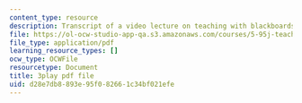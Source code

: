 ```yaml
---
content_type: resource
description: Transcript of a video lecture on teaching with blackboards and slides.
file: https://ol-ocw-studio-app-qa.s3.amazonaws.com/courses/5-95j-teaching-college-level-science-and-engineering-spring-2009/d28e7db8893e95f082661c34bf021efe_QcRteDU9Eco.pdf
file_type: application/pdf
learning_resource_types: []
ocw_type: OCWFile
resourcetype: Document
title: 3play pdf file
uid: d28e7db8-893e-95f0-8266-1c34bf021efe
---
```

